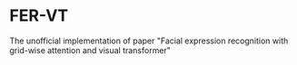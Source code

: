 # FER-VT
The unofficial implementation of  paper "Facial expression recognition with grid-wise attention and visual transformer"

